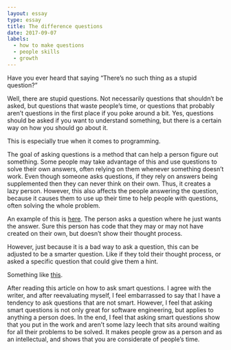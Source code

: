 ```yaml
---
layout: essay
type: essay
title: The difference questions
date: 2017-09-07
labels:
  - how to make questions
  - people skills
  - growth
---
```


 Have you ever heard that saying “There’s no such thing as a stupid question?”
 
Well, there are stupid questions. Not necessarily questions that shouldn’t be asked, but questions that waste people’s time, or questions that 
probably aren’t questions in the first place if you poke around a bit. Yes, questions should be asked if you want to understand something,
but there is a certain way on how you should go about it. 


This is especially true when it comes to programming. 

The goal of asking questions is a method that can help a person figure out something. Some people may take advantage of this and use questions
to solve their own answers, often relying on them whenever something doesn’t work. Even though someone asks questions, if they rely on answers
being supplemented then they can never think on their own. Thus, it creates a lazy person. However, this also affects the  people answering the question,
because it causes them to use up their time to help people with questions, often solving the whole problem. 

An example of this is  [here](https://stackoverflow.com/questions/2591098/how-to-parse-json-in-java). The person asks a question where he just wants the answer.
Sure this person  has code that they may or may not have created on their own, but doesn’t show their thought process. 

However, just because it is a bad way to ask a question, this can be adjusted to be a smarter question. Like if they told their thought process,
or asked a specific question that could give them a hint. 

Something like [this](https://stackoverflow.com/questions/2591098/how-to-parse-json-in-java).

After reading this article on how to ask smart questions. I agree with the writer, and after reevaluating myself, 
I feel embarrassed to say that I have a tendency to ask questions that are not smart. However, I feel that asking smart questions is not 
only great for software engineering, but applies to anything a person does. In the end, I feel that asking smart questions show that you
put in the work and aren’t some lazy leech that sits around waiting for all their problems to be solved. It makes people grow as a person
and as an intellectual, and shows that you are considerate of people’s time.



